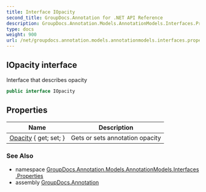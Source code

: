 ```yaml
---
title: Interface IOpacity
second_title: GroupDocs.Annotation for .NET API Reference
description: GroupDocs.Annotation.Models.AnnotationModels.Interfaces.Properties.IOpacity interface. Interface that describes opacity
type: docs
weight: 900
url: /net/groupdocs.annotation.models.annotationmodels.interfaces.properties/iopacity/
---
```

## IOpacity interface

Interface that describes opacity

```csharp
public interface IOpacity
```

## Properties

| Name | Description |
| --- | --- |
| [Opacity](../../groupdocs.annotation.models.annotationmodels.interfaces.properties/iopacity/opacity/) { get; set; } | Gets or sets annotation opacity |

### See Also

* namespace [GroupDocs.Annotation.Models.AnnotationModels.Interfaces.Properties](../../groupdocs.annotation.models.annotationmodels.interfaces.properties/)
* assembly [GroupDocs.Annotation](../../)


